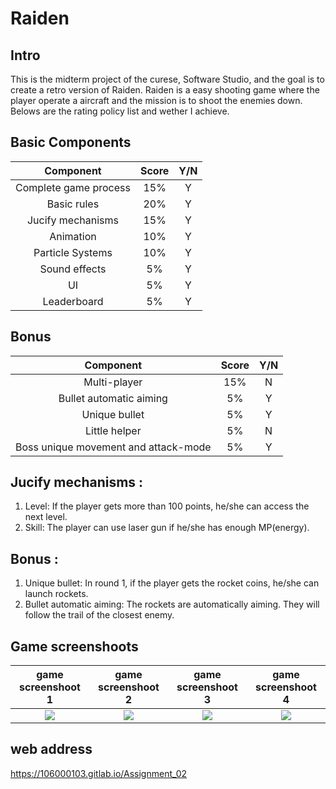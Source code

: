 # Raiden
## Intro
This is the midterm project of the curese, Software Studio, and the goal is to create a retro version of Raiden. Raiden is a easy shooting game where the player operate a aircraft and the mission is to shoot the enemies down. Belows are the rating policy list and wether I achieve.

## Basic Components
|Component|Score|Y/N|
|:-:|:-:|:-:|
|Complete game process|15%|Y|
|Basic rules|20%|Y|
|Jucify mechanisms|15%|Y|
|Animation|10%|Y|
|Particle Systems|10%|Y|
|Sound effects|5%|Y|
|UI|5%|Y|
|Leaderboard|5%|Y|

## Bonus
|Component|Score|Y/N|
|:-:|:-:|:-:|
|Multi-player|15%|N|
|Bullet automatic aiming|5%|Y|
|Unique bullet|5%|Y|
|Little helper|5%|N|
|Boss unique movement and attack-mode|5%|Y|

## Jucify mechanisms : 
1. Level: If the player gets more than 100 points, he/she can access the next level.
2. Skill: The player can use laser gun if he/she has enough MP(energy).

## Bonus : 
1. Unique bullet: In round 1, if the player gets the rocket coins, he/she can launch rockets.
2. Bullet automatic aiming: The rockets are automatically aiming. They will follow the trail of the closest enemy.

## Game screenshoots
| game screenshoot 1 | game screenshoot 2 | game screenshoot 3 | game screenshoot 4 |
| :----------------------------------: | :----------------------------------: | :----------------------------------: | :----------------------------------: |
| ![](https://i.imgur.com/AhhB68t.png) | ![](https://i.imgur.com/iol0weC.png) | ![](https://i.imgur.com/DIVDnGs.png) | ![](https://i.imgur.com/8TlQin0.png) |

## web address
https://106000103.gitlab.io/Assignment_02
